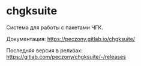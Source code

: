 # chgksuite

Система для работы с пакетами ЧГК.

Документация: https://peczony.gitlab.io/chgksuite/

Последняя версия в релизах: https://gitlab.com/peczony/chgksuite/-/releases
